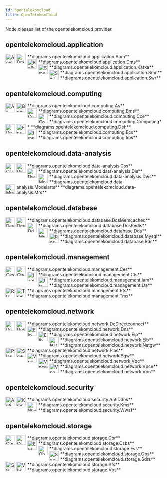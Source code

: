 ```yaml
---
id: opentelekomcloud
title: OpenTelekomCloud
---
```


Node classes list of the opentelekomcloud provider.

## opentelekomcloud.application


<img width="30" src="/img/resources/opentelekomcloud/application/aom.png" alt="Aom" style="float: left; padding-right: 5px;" >
**diagrams.opentelekomcloud.application.Aom**

<img width="30" src="/img/resources/opentelekomcloud/application/dms.png" alt="Dms" style="float: left; padding-right: 5px;" >
**diagrams.opentelekomcloud.application.Dms**

<img width="30" src="/img/resources/opentelekomcloud/application/kafka.png" alt="Kafka" style="float: left; padding-right: 5px;" >
**diagrams.opentelekomcloud.application.Kafka**

<img width="30" src="/img/resources/opentelekomcloud/application/smn.png" alt="Smn" style="float: left; padding-right: 5px;" >
**diagrams.opentelekomcloud.application.Smn**

<img width="30" src="/img/resources/opentelekomcloud/application/swr.png" alt="Swr" style="float: left; padding-right: 5px;" >
**diagrams.opentelekomcloud.application.Swr**

## opentelekomcloud.computing


<img width="30" src="/img/resources/opentelekomcloud/computing/as.png" alt="As" style="float: left; padding-right: 5px;" >
**diagrams.opentelekomcloud.computing.As**

<img width="30" src="/img/resources/opentelekomcloud/computing/bms.png" alt="Bms" style="float: left; padding-right: 5px;" >
**diagrams.opentelekomcloud.computing.Bms**

<img width="30" src="/img/resources/opentelekomcloud/computing/cce.png" alt="Cce" style="float: left; padding-right: 5px;" >
**diagrams.opentelekomcloud.computing.Cce**

<img width="30" src="/img/resources/opentelekomcloud/computing/computing.png" alt="Computing" style="float: left; padding-right: 5px;" >
**diagrams.opentelekomcloud.computing.Computing**

<img width="30" src="/img/resources/opentelekomcloud/computing/deh.png" alt="Deh" style="float: left; padding-right: 5px;" >
**diagrams.opentelekomcloud.computing.Deh**

<img width="30" src="/img/resources/opentelekomcloud/computing/ecs.png" alt="Ecs" style="float: left; padding-right: 5px;" >
**diagrams.opentelekomcloud.computing.Ecs**

<img width="30" src="/img/resources/opentelekomcloud/computing/ims.png" alt="Ims" style="float: left; padding-right: 5px;" >
**diagrams.opentelekomcloud.computing.Ims**

## opentelekomcloud.data-analysis


<img width="30" src="/img/resources/opentelekomcloud/data-analysis/css.png" alt="Css" style="float: left; padding-right: 5px;" >
**diagrams.opentelekomcloud.data-analysis.Css**

<img width="30" src="/img/resources/opentelekomcloud/data-analysis/dis.png" alt="Dis" style="float: left; padding-right: 5px;" >
**diagrams.opentelekomcloud.data-analysis.Dis**

<img width="30" src="/img/resources/opentelekomcloud/data-analysis/dws.png" alt="Dws" style="float: left; padding-right: 5px;" >
**diagrams.opentelekomcloud.data-analysis.Dws**

<img width="30" src="/img/resources/opentelekomcloud/data-analysis/modelarts.png" alt="Modelarts" style="float: left; padding-right: 5px;" >
**diagrams.opentelekomcloud.data-analysis.Modelarts**

<img width="30" src="/img/resources/opentelekomcloud/data-analysis/mrs.png" alt="Mrs" style="float: left; padding-right: 5px;" >
**diagrams.opentelekomcloud.data-analysis.Mrs**

## opentelekomcloud.database


<img width="30" src="/img/resources/opentelekomcloud/database/dcs-memcached.png" alt="DcsMemcached" style="float: left; padding-right: 5px;" >
**diagrams.opentelekomcloud.database.DcsMemcached**

<img width="30" src="/img/resources/opentelekomcloud/database/dcs-redis.png" alt="DcsRedis" style="float: left; padding-right: 5px;" >
**diagrams.opentelekomcloud.database.DcsRedis**

<img width="30" src="/img/resources/opentelekomcloud/database/dds.png" alt="Dds" style="float: left; padding-right: 5px;" >
**diagrams.opentelekomcloud.database.Dds**

<img width="30" src="/img/resources/opentelekomcloud/database/mysql.png" alt="Mysql" style="float: left; padding-right: 5px;" >
**diagrams.opentelekomcloud.database.Mysql**

<img width="30" src="/img/resources/opentelekomcloud/database/rds.png" alt="Rds" style="float: left; padding-right: 5px;" >
**diagrams.opentelekomcloud.database.Rds**

## opentelekomcloud.management


<img width="30" src="/img/resources/opentelekomcloud/management/ces.png" alt="Ces" style="float: left; padding-right: 5px;" >
**diagrams.opentelekomcloud.management.Ces**

<img width="30" src="/img/resources/opentelekomcloud/management/cts.png" alt="Cts" style="float: left; padding-right: 5px;" >
**diagrams.opentelekomcloud.management.Cts**

<img width="30" src="/img/resources/opentelekomcloud/management/iam.png" alt="Iam" style="float: left; padding-right: 5px;" >
**diagrams.opentelekomcloud.management.Iam**

<img width="30" src="/img/resources/opentelekomcloud/management/lts.png" alt="Lts" style="float: left; padding-right: 5px;" >
**diagrams.opentelekomcloud.management.Lts**

<img width="30" src="/img/resources/opentelekomcloud/management/rts.png" alt="Rts" style="float: left; padding-right: 5px;" >
**diagrams.opentelekomcloud.management.Rts**

<img width="30" src="/img/resources/opentelekomcloud/management/tms.png" alt="Tms" style="float: left; padding-right: 5px;" >
**diagrams.opentelekomcloud.management.Tms**

## opentelekomcloud.network


<img width="30" src="/img/resources/opentelekomcloud/network/dc-directconnect.png" alt="DcDirectconnect" style="float: left; padding-right: 5px;" >
**diagrams.opentelekomcloud.network.DcDirectconnect**

<img width="30" src="/img/resources/opentelekomcloud/network/dns.png" alt="Dns" style="float: left; padding-right: 5px;" >
**diagrams.opentelekomcloud.network.Dns**

<img width="30" src="/img/resources/opentelekomcloud/network/eip.png" alt="Eip" style="float: left; padding-right: 5px;" >
**diagrams.opentelekomcloud.network.Eip**

<img width="30" src="/img/resources/opentelekomcloud/network/elb.png" alt="Elb" style="float: left; padding-right: 5px;" >
**diagrams.opentelekomcloud.network.Elb**

<img width="30" src="/img/resources/opentelekomcloud/network/natgw.png" alt="Natgw" style="float: left; padding-right: 5px;" >
**diagrams.opentelekomcloud.network.Natgw**

<img width="30" src="/img/resources/opentelekomcloud/network/plas.png" alt="Plas" style="float: left; padding-right: 5px;" >
**diagrams.opentelekomcloud.network.Plas**

<img width="30" src="/img/resources/opentelekomcloud/network/sgw.png" alt="Sgw" style="float: left; padding-right: 5px;" >
**diagrams.opentelekomcloud.network.Sgw**

<img width="30" src="/img/resources/opentelekomcloud/network/vpc.png" alt="Vpc" style="float: left; padding-right: 5px;" >
**diagrams.opentelekomcloud.network.Vpc**

<img width="30" src="/img/resources/opentelekomcloud/network/vpce.png" alt="Vpce" style="float: left; padding-right: 5px;" >
**diagrams.opentelekomcloud.network.Vpce**

<img width="30" src="/img/resources/opentelekomcloud/network/vpn.png" alt="Vpn" style="float: left; padding-right: 5px;" >
**diagrams.opentelekomcloud.network.Vpn**

## opentelekomcloud.security


<img width="30" src="/img/resources/opentelekomcloud/security/anti-ddos.png" alt="AntiDdos" style="float: left; padding-right: 5px;" >
**diagrams.opentelekomcloud.security.AntiDdos**

<img width="30" src="/img/resources/opentelekomcloud/security/kms.png" alt="Kms" style="float: left; padding-right: 5px;" >
**diagrams.opentelekomcloud.security.Kms**

<img width="30" src="/img/resources/opentelekomcloud/security/wwaf.png" alt="Wwaf" style="float: left; padding-right: 5px;" >
**diagrams.opentelekomcloud.security.Wwaf**

## opentelekomcloud.storage


<img width="30" src="/img/resources/opentelekomcloud/storage/cbr.png" alt="Cbr" style="float: left; padding-right: 5px;" >
**diagrams.opentelekomcloud.storage.Cbr**

<img width="30" src="/img/resources/opentelekomcloud/storage/csbs.png" alt="Csbs" style="float: left; padding-right: 5px;" >
**diagrams.opentelekomcloud.storage.Csbs**

<img width="30" src="/img/resources/opentelekomcloud/storage/evs.png" alt="Evs" style="float: left; padding-right: 5px;" >
**diagrams.opentelekomcloud.storage.Evs**

<img width="30" src="/img/resources/opentelekomcloud/storage/obs.png" alt="Obs" style="float: left; padding-right: 5px;" >
**diagrams.opentelekomcloud.storage.Obs**

<img width="30" src="/img/resources/opentelekomcloud/storage/sdrs.png" alt="Sdrs" style="float: left; padding-right: 5px;" >
**diagrams.opentelekomcloud.storage.Sdrs**

<img width="30" src="/img/resources/opentelekomcloud/storage/sfs.png" alt="Sfs" style="float: left; padding-right: 5px;" >
**diagrams.opentelekomcloud.storage.Sfs**

<img width="30" src="/img/resources/opentelekomcloud/storage/vbs.png" alt="Vbs" style="float: left; padding-right: 5px;" >
**diagrams.opentelekomcloud.storage.Vbs**
